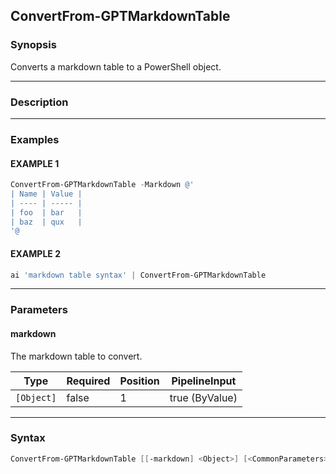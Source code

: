 ConvertFrom-GPTMarkdownTable
----------------------------




### Synopsis
Converts a markdown table to a PowerShell object.



---


### Description


---


### Examples
#### EXAMPLE 1
```PowerShell
ConvertFrom-GPTMarkdownTable -Markdown @'
| Name | Value |
| ---- | ----- |
| foo  | bar   |
| baz  | qux   |
'@
```

#### EXAMPLE 2
```PowerShell
ai 'markdown table syntax' | ConvertFrom-GPTMarkdownTable
```



---


### Parameters
#### **markdown**

The markdown table to convert.






|Type      |Required|Position|PipelineInput |
|----------|--------|--------|--------------|
|`[Object]`|false   |1       |true (ByValue)|





---


### Syntax
```PowerShell
ConvertFrom-GPTMarkdownTable [[-markdown] <Object>] [<CommonParameters>]
```

